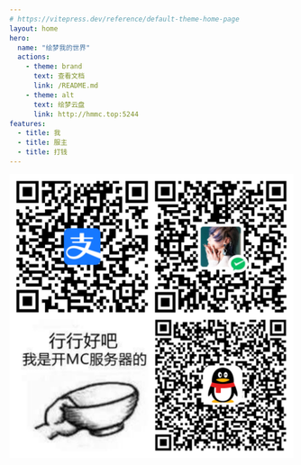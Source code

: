 ```yaml
---
# https://vitepress.dev/reference/default-theme-home-page
layout: home
hero:
  name: "绘梦我的世界"
  actions:
    - theme: brand
      text: 查看文档
      link: /README.md
    - theme: alt
      text: 绘梦云盘
      link: http://hmmc.top:5244
features:
  - title: 我
  - title: 服主
  - title: 打钱
---
```

![恰饭](/imgs/恰饭.jpg)